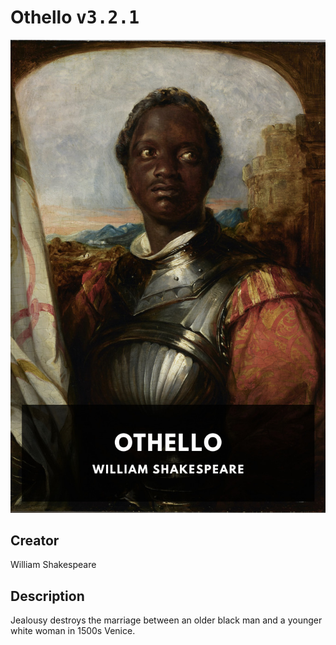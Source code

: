 
# Othello <kbd>v3.2.1</kbd>

<center>
  <img src="./cover-1024.jpg"/>
</center>

## Creator
William Shakespeare

## Description
Jealousy destroys the marriage between an older black man and a younger white woman in 1500s Venice.
